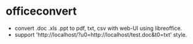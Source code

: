 # officeconvert
- convert .doc .xls .ppt to pdf, txt, csv with web-UI using libreoffice.
- support 'http://localhost/?u0=http://localhost/test.doc&t0=txt' style.
